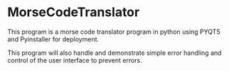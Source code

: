# MorseCodeTranslator
This program is a morse code translator program in python using PYQT5 and Pyinstaller for deployment.

This program will also handle and demonstrate simple error handling and control of the user interface to prevent errors.
